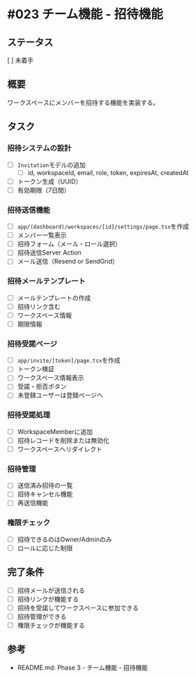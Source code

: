 # #023 チーム機能 - 招待機能

## ステータス
[ ] 未着手

## 概要
ワークスペースにメンバーを招待する機能を実装する。

## タスク

### 招待システムの設計
- [ ] `Invitation`モデルの追加
  - [ ] id, workspaceId, email, role, token, expiresAt, createdAt
- [ ] トークン生成（UUID）
- [ ] 有効期限（7日間）

### 招待送信機能
- [ ] `app/(dashboard)/workspaces/[id]/settings/page.tsx`を作成
- [ ] メンバー一覧表示
- [ ] 招待フォーム（メール・ロール選択）
- [ ] 招待送信Server Action
- [ ] メール送信（Resend or SendGrid）

### 招待メールテンプレート
- [ ] メールテンプレートの作成
- [ ] 招待リンク含む
- [ ] ワークスペース情報
- [ ] 期限情報

### 招待受諾ページ
- [ ] `app/invite/[token]/page.tsx`を作成
- [ ] トークン検証
- [ ] ワークスペース情報表示
- [ ] 受諾・拒否ボタン
- [ ] 未登録ユーザーは登録ページへ

### 招待受諾処理
- [ ] WorkspaceMemberに追加
- [ ] 招待レコードを削除または無効化
- [ ] ワークスペースへリダイレクト

### 招待管理
- [ ] 送信済み招待の一覧
- [ ] 招待キャンセル機能
- [ ] 再送信機能

### 権限チェック
- [ ] 招待できるのはOwner/Adminのみ
- [ ] ロールに応じた制限

## 完了条件
- [ ] 招待メールが送信される
- [ ] 招待リンクが機能する
- [ ] 招待を受諾してワークスペースに参加できる
- [ ] 招待管理ができる
- [ ] 権限チェックが機能する

## 参考
- README.md: Phase 3 - チーム機能 - 招待機能
